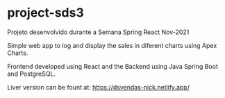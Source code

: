 # project-sds3
Projeto desenvolvido durante a Semana Spring React Nov-2021

Simple web app to log and display the sales in diferent charts using Apex Charts.

Frontend developed using React and the Backend using Java Spring Boot and PostgreSQL.

Liver version can be fount at:
https://dsvendas-nick.netlify.app/
